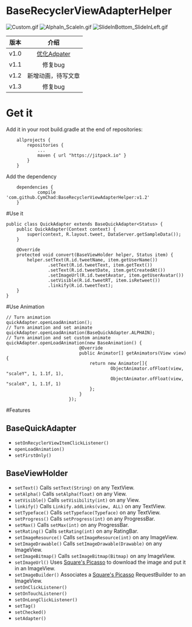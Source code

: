 # BaseRecyclerViewAdapterHelper
![Custom.gif](http://upload-images.jianshu.io/upload_images/972352-fa0a573a979ef2c2.gif?imageMogr2/auto-orient/strip)
![AlphaIn_ScaleIn.gif](http://upload-images.jianshu.io/upload_images/972352-3f1e75657fe6e501.gif?imageMogr2/auto-orient/strip)
![SlideInBottom_SlideInLeft.gif](http://upload-images.jianshu.io/upload_images/972352-78a905bee10243e8.gif?imageMogr2/auto-orient/strip)

|版本|介绍|
| ---- |:----:|
|v1.0|[优化Adpater](http://www.jianshu.com/p/411ab861034f)|
|v1.1|修复bug|
|v1.2|新增动画，待写文章|
|v1.3|修复bug|

# Get it

Add it in your root build.gradle at the end of repositories:
```
	allprojects {
		repositories {
			...
			maven { url "https://jitpack.io" }
		}
	}
```
Add the dependency
```
	dependencies {
	        compile 'com.github.CymChad:BaseRecyclerViewAdapterHelper:v1.2'
	}
```

#Use it

```
public class QuickAdapter extends BaseQuickAdapter<Status> {
    public QuickAdapter(Context context) {
        super(context, R.layout.tweet, DataServer.getSampleData());
    }

    @Override
    protected void convert(BaseViewHolder helper, Status item) {
        helper.setText(R.id.tweetName, item.getUserName())
                .setText(R.id.tweetText, item.getText())
                .setText(R.id.tweetDate, item.getCreatedAt())
                .setImageUrl(R.id.tweetAvatar, item.getUserAvatar())
                .setVisible(R.id.tweetRT, item.isRetweet())
                .linkify(R.id.tweetText);
    }
}
```
#Use Animation
```
// Turn animation
quickAdapter.openLoadAnimation();
// Turn animation and set animate
quickAdapter.openLoadAnimation(BaseQuickAdapter.ALPHAIN);
// Turn animation and set custom animate
quickAdapter.openLoadAnimation(new BaseAnimation() {
                            @Override
                            public Animator[] getAnimators(View view) {
                                return new Animator[]{
                                        ObjectAnimator.ofFloat(view, "scaleY", 1, 1.1f, 1),
                                        ObjectAnimator.ofFloat(view, "scaleX", 1, 1.1f, 1)
                                };
                            }
                        });
```
#Features
## BaseQuickAdapter
* ```setOnRecyclerViewItemClickListener()```
* ```openLoadAnimation()```
* ```setFirstOnly()```

## BaseViewHolder
* ```setText()``` Calls ```setText(String)``` on any TextView.
* ```setAlpha()``` Calls ```setAlpha(float)``` on any View.
* ```setVisible()``` Calls ```setVisibility(int)``` on any View.
* ```linkify()``` Calls ```Linkify.addLinks(view, ALL)``` on any TextView.
* ```setTypeface()``` Calls ```setTypeface(Typeface)``` on any TextView.
* ```setProgress()``` Calls ```setProgress(int)``` on any ProgressBar.
* ```setMax()``` Calls ```setMax(int)``` on any ProgressBar.
* ```setRating()``` Calls ```setRating(int)``` on any RatingBar.
* ```setImageResource()``` Calls ```setImageResource(int)``` on any ImageView.
* ```setImageDrawable()``` Calls ```setImageDrawable(Drawable)``` on any ImageView.
* ```setImageBitmap()``` Calls ```setImageBitmap(Bitmap)``` on any ImageView.
* ```setImageUrl()``` Uses [Square's Picasso](http://square.github.io/picasso/) to download the image and put it in an ImageView.
* ```setImageBuilder()``` Associates a [Square's Picasso](http://square.github.io/picasso/) RequestBuilder to an ImageView.
* ```setOnClickListener()```
* ```setOnTouchListener()```
* ```setOnLongClickListener()```
* ```setTag()```
* ```setChecked()```
* ```setAdapter()```
